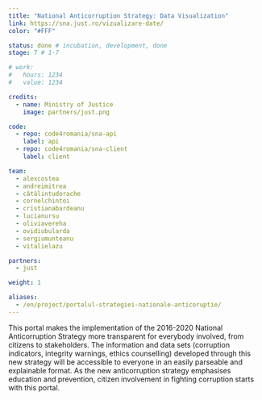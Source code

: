 ```yaml
---
title: "National Anticorruption Strategy: Data Visualization"
link: https://sna.just.ro/vizualizare-date/
color: "#FFF"

status: done # incubation, development, done
stage: 7 # 1-7

# work:
#   hours: 1234
#   value: 1234

credits:
  - name: Ministry of Justice
    image: partners/just.png

code:
  - repo: code4romania/sna-api
    label: api
  - repo: code4romania/sna-client
    label: client

team:
  - alexcostea
  - andreimitrea
  - cătălintudorache
  - cornelchintoi
  - cristianabardeanu
  - lucianursu
  - oliviavereha
  - ovidiubularda
  - sergiumunteanu
  - vitalielazu

partners:
  - just

weight: 1

aliases:
  - /en/project/portalul-strategiei-nationale-anticoruptie/
---
```

This portal makes the implementation of the 2016-2020 National Anticorruption Strategy more transparent for everybody involved, from citizens to stakeholders. The information and data sets (corruption indicators, integrity warnings, ethics counselling) developed through this new strategy will be accessible to everyone in an easily parseable and explainable format. As the new anticorruption strategy emphasises education and prevention, citizen involvement in fighting corruption starts with this portal.
